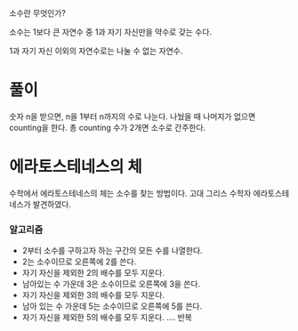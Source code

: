 소수란 무엇인가?

소수는 1보다 큰 자연수 중 1과 자기 자신만을 약수로 갖는 수다.

1과 자기 자신 이외의 자연수로는 나눌 수 없는 자연수.

# 풀이

숫자 n을 받으면, n을 1부터 n까지의 수로 나눈다.
나눴을 때 나머지가 없으면 counting을 한다.
총 counting 수가 2개면 소수로 간주한다.

# 에라토스테네스의 체

수학에서 에라토스테네스의 체는 소수를 찾는 방법이다.
고대 그리스 수학자 에라토스테네스가 발견하였다.

### 알고리즘

- 2부터 소수를 구하고자 하는 구간의 모든 수를 나열한다.
- 2는 소수이므로 오른쪽에 2를 쓴다.
- 자기 자신을 제외한 2의 배수를 모두 지운다.
- 남아있는 수 가운데 3은 소수이므로 오른쪽에 3을 쓴다.
- 자기 자신을 제외한 3의 배수를 모두 지운다.
- 남아 있는 수 가운데 5는 소수이므로 오른쪽에 5를 쓴다.
- 자기 자신을 제외한 5의 배수를 모두 지운다.
  .... 반복
